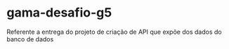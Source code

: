 # gama-desafio-g5
Referente a entrega do projeto de criação de API que expõe dos dados do banco de dados
